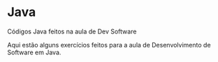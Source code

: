 # Java
Códigos Java feitos na aula de Dev Software

Aqui estão alguns exercícios feitos para a aula de Desenvolvimento de Software em Java.
